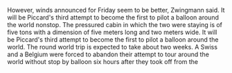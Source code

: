 However, winds announced for Friday seem to be better, Zwingmann said.
It will be Piccard's third attempt to become the first to pilot a balloon around the world nonstop.
The pressured cabin in which the two were staying is of five tons with a dimension of five meters long and two meters wide.
It will be Piccard's third attempt to become the first to pilot a balloon around the world.
The round world trip is expected to take about two weeks.
A Swiss and a Belgium were forced to abandon their attempt to tour around the world without stop by balloon six hours after they took off from the 